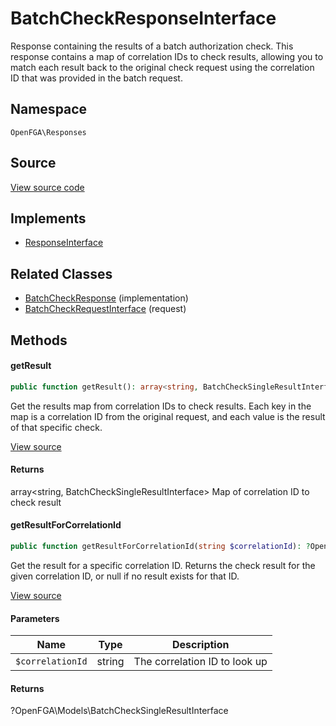 # BatchCheckResponseInterface

Response containing the results of a batch authorization check. This response contains a map of correlation IDs to check results, allowing you to match each result back to the original check request using the correlation ID that was provided in the batch request.

## Namespace
`OpenFGA\Responses`

## Source
[View source code](https://github.com/evansims/openfga-php/blob/main/src/Responses/BatchCheckResponseInterface.php)

## Implements
* [ResponseInterface](ResponseInterface.md)

## Related Classes
* [BatchCheckResponse](Responses/BatchCheckResponse.md) (implementation)
* [BatchCheckRequestInterface](Requests/BatchCheckRequestInterface.md) (request)



## Methods

                                    
#### getResult


```php
public function getResult(): array<string, BatchCheckSingleResultInterface>
```

Get the results map from correlation IDs to check results. Each key in the map is a correlation ID from the original request, and each value is the result of that specific check.

[View source](https://github.com/evansims/openfga-php/blob/main/src/Responses/BatchCheckResponseInterface.php#L29)


#### Returns
array&lt;string, BatchCheckSingleResultInterface&gt;
 Map of correlation ID to check result

#### getResultForCorrelationId


```php
public function getResultForCorrelationId(string $correlationId): ?OpenFGA\Models\BatchCheckSingleResultInterface
```

Get the result for a specific correlation ID. Returns the check result for the given correlation ID, or null if no result exists for that ID.

[View source](https://github.com/evansims/openfga-php/blob/main/src/Responses/BatchCheckResponseInterface.php#L40)

#### Parameters
| Name | Type | Description |
|------|------|-------------|
| `$correlationId` | string | The correlation ID to look up |

#### Returns
?OpenFGA\Models\BatchCheckSingleResultInterface

